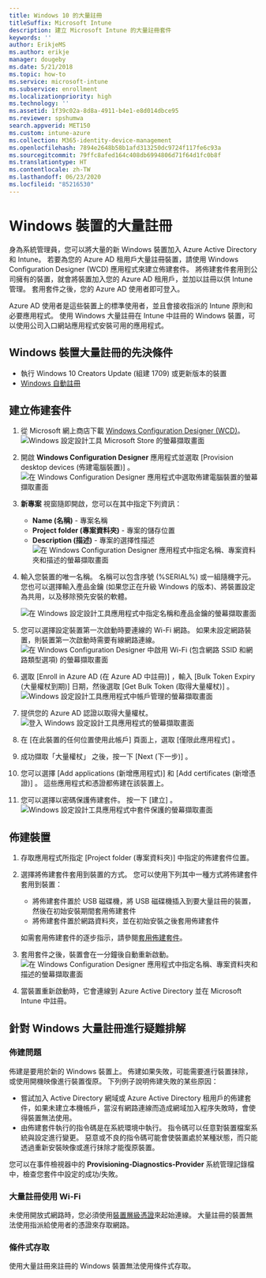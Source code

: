 ```yaml
---
title: Windows 10 的大量註冊
titleSuffix: Microsoft Intune
description: 建立 Microsoft Intune 的大量註冊套件
keywords: ''
author: ErikjeMS
ms.author: erikje
manager: dougeby
ms.date: 5/21/2018
ms.topic: how-to
ms.service: microsoft-intune
ms.subservice: enrollment
ms.localizationpriority: high
ms.technology: ''
ms.assetid: 1f39c02a-8d8a-4911-b4e1-e8d014dbce95
ms.reviewer: spshumwa
search.appverid: MET150
ms.custom: intune-azure
ms.collection: M365-identity-device-management
ms.openlocfilehash: 7894e2648b58b1afd313250dc9724f117fe6c93a
ms.sourcegitcommit: 79ffc8afed164c408db6994806d71f64d1fc0b8f
ms.translationtype: HT
ms.contentlocale: zh-TW
ms.lasthandoff: 06/23/2020
ms.locfileid: "85216530"
---
```

# <a name="bulk-enrollment-for-windows-devices"></a>Windows 裝置的大量註冊

身為系統管理員，您可以將大量的新 Windows 裝置加入 Azure Active Directory 和 Intune。 若要為您的 Azure AD 租用戶大量註冊裝置，請使用 Windows Configuration Designer (WCD) 應用程式來建立佈建套件。 將佈建套件套用到公司擁有的裝置，就會將裝置加入您的 Azure AD 租用戶，並加以註冊以供 Intune 管理。 套用套件之後，您的 Azure AD 使用者即可登入。

Azure AD 使用者是這些裝置上的標準使用者，並且會接收指派的 Intune 原則和必要應用程式。 使用 Windows 大量註冊在 Intune 中註冊的 Windows 裝置，可以使用公司入口網站應用程式安裝可用的應用程式。 

## <a name="prerequisites-for-windows-devices-bulk-enrollment"></a>Windows 裝置大量註冊的先決條件

- 執行 Windows 10 Creators Update (組建 1709) 或更新版本的裝置
- [Windows 自動註冊](windows-enroll.md#enable-windows-10-automatic-enrollment)

## <a name="create-a-provisioning-package"></a>建立佈建套件

1. 從 Microsoft 網上商店下載 [Windows Configuration Designer (WCD)](https://www.microsoft.com/p/windows-configuration-designer/9nblggh4tx22)。
   ![Windows 設定設計工具 Microsoft Store 的螢幕擷取畫面](./media/windows-bulk-enroll/bulk-enroll-store.png)

2. 開啟 **Windows Configuration Designer** 應用程式並選取 [Provision desktop devices (佈建電腦裝置)]  。
   ![在 Windows Configuration Designer 應用程式中選取佈建電腦裝置的螢幕擷取畫面](./media/windows-bulk-enroll/bulk-enroll-select.png)

3. **新專案** 視窗隨即開啟，您可以在其中指定下列資訊：
   - **Name (名稱)** - 專案名稱
   - **Project folder (專案資料夾)** - 專案的儲存位置
   - **Description (描述)** - 專案的選擇性描述 ![在 Windows Configuration Designer 應用程式中指定名稱、專案資料夾和描述的螢幕擷取畫面](./media/windows-bulk-enroll/bulk-enroll-name.png)

4. 輸入您裝置的唯一名稱。 名稱可以包含序號 (%SERIAL%) 或一組隨機字元。 您也可以選擇輸入產品金鑰 (如果您正在升級 Windows 的版本)、將裝置設定為共用，以及移除預先安裝的軟體。
   
   ![在 Windows 設定設計工具應用程式中指定名稱和產品金鑰的螢幕擷取畫面](./media/windows-bulk-enroll/bulk-enroll-device.png)

5. 您可以選擇設定裝置第一次啟動時要連線的 Wi-Fi 網路。  如果未設定網路裝置，則裝置第一次啟動時需要有線網路連線。
   ![在 Windows Configuration Designer 中啟用 Wi-Fi (包含網路 SSID 和網路類型選項) 的螢幕擷取畫面](./media/windows-bulk-enroll/bulk-enroll-network.png)

6. 選取 [Enroll in Azure AD (在 Azure AD 中註冊)]  ，輸入 [Bulk Token Expiry (大量權杖到期)]  日期，然後選取 [Get Bulk Token (取得大量權杖)]  。
   ![Windows 設定設計工具應用程式中帳戶管理的螢幕擷取畫面](./media/windows-bulk-enroll/bulk-enroll-account.png)

7. 提供您的 Azure AD 認證以取得大量權杖。
   ![登入 Windows 設定設計工具應用程式的螢幕擷取畫面](./media/windows-bulk-enroll/bulk-enroll-cred.png)

8. 在 [在此裝置的任何位置使用此帳戶]  頁面上，選取 [僅限此應用程式]  。

9. 成功擷取「大量權杖」  之後，按一下 [Next (下一步)]  。

10. 您可以選擇 [Add applications (新增應用程式)]  和 [Add certificates (新增憑證)]  。 這些應用程式和憑證都佈建在該裝置上。

11. 您可以選擇以密碼保護佈建套件。  按一下 [建立]  。
    ![Windows 設定設計工具應用程式中套件保護的螢幕擷取畫面](./media/windows-bulk-enroll/bulk-enroll-create.png)

## <a name="provision-devices"></a>佈建裝置

1. 存取應用程式所指定 [Project folder (專案資料夾)]  中指定的佈建套件位置。

2. 選擇將佈建套件套用到裝置的方式。  您可以使用下列其中一種方式將佈建套件套用到裝置：
   - 將佈建套件置於 USB 磁碟機，將 USB 磁碟機插入到要大量註冊的裝置，然後在初始安裝期間套用佈建套件
   - 將佈建套件置於網路資料夾，並在初始安裝之後套用佈建套件

   如需套用佈建套件的逐步指示，請參閱[套用佈建套件](https://technet.microsoft.com/itpro/windows/configure/provisioning-apply-package)。

3. 套用套件之後，裝置會在一分鐘後自動重新啟動。
   ![在 Windows Configuration Designer 應用程式中指定名稱、專案資料夾和描述的螢幕擷取畫面](./media/windows-bulk-enroll/bulk-enroll-add.png)

4. 當裝置重新啟動時，它會連線到 Azure Active Directory 並在 Microsoft Intune 中註冊。

## <a name="troubleshooting-windows-bulk-enrollment"></a>針對 Windows 大量註冊進行疑難排解

### <a name="provisioning-issues"></a>佈建問題
佈建是要用於新的 Windows 裝置上。 佈建如果失敗，可能需要進行裝置抹除，或使用開機映像進行裝置復原。 下列例子說明佈建失敗的某些原因：

- 嘗試加入 Active Directory 網域或 Azure Active Directory 租用戶的佈建套件，如果未建立本機帳戶，當沒有網路連線而造成網域加入程序失敗時，會使得裝置無法使用。
- 由佈建套件執行的指令碼是在系統環境中執行。 指令碼可以任意對裝置檔案系統與設定進行變更。 惡意或不良的指令碼可能會使裝置處於某種狀態，而只能透過重新安裝映像或進行抹除才能復原裝置。

您可以在事件檢視器中的 **Provisioning-Diagnostics-Provider** 系統管理記錄檔中，檢查您套件中設定的成功/失敗。

### <a name="bulk-enrollment-with-wi-fi"></a>大量註冊使用 Wi-Fi 

未使用開放式網路時，您必須使用[裝置層級憑證](../protect/certificates-configure.md)來起始連線。 大量註冊的裝置無法使用指派給使用者的憑證來存取網路。 

### <a name="conditional-access"></a>條件式存取
使用大量註冊來註冊的 Windows 裝置無法使用條件式存取。
